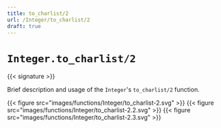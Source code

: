 ```yaml
---
title: to_charlist/2
url: /Integer/to_charlist/2
draft: true
---
```


# `Integer.to_charlist/2`

{{< signature >}}

Brief description and usage of the `Integer`'s `to_charlist/2` function.

{{< figure src="images/functions/Integer/to_charlist-2.svg" >}}
{{< figure src="images/functions/Integer/to_charlist-2.2.svg" >}}
{{< figure src="images/functions/Integer/to_charlist-2.3.svg" >}}
